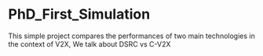 # PhD_First_Simulation
This simple project compares the performances of two main technologies in the context of V2X, We talk about DSRC vs C-V2X
